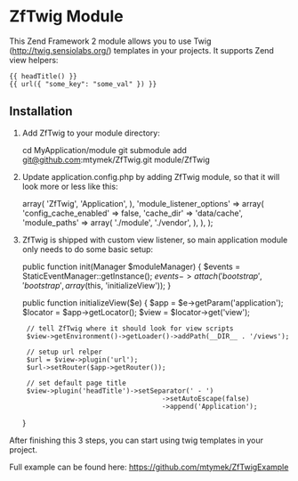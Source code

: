 ZfTwig Module
=============

This Zend Framework 2 module allows you to use Twig (http://twig.sensiolabs.org/) templates in your projects.
It supports Zend view helpers:

    {{ headTitle() }}
    {{ url({ "some_key": "some_val" }) }}


Installation
------------

1. Add ZfTwig to your module directory:

    cd MyApplication/module
    git submodule add git@github.com:mtymek/ZfTwig.git module/ZfTwig


2. Update application.config.php by adding ZfTwig module, so that it will look more or less like this:

    <?php
    return array(
        'modules' => array(
            'ZfTwig',
            'Application',
        ),
    'module_listener_options' => array(
            'config_cache_enabled' => false,
            'cache_dir'            => 'data/cache',
            'module_paths' => array(
                './module',
                './vendor',
            ),
        ),
    );


3. ZfTwig is shipped with custom view listener, so main application module only needs to do
some basic setup:

    public function init(Manager $moduleManager)
    {
        $events = StaticEventManager::getInstance();
        $events->attach('bootstrap', 'bootstrap', array($this, 'initializeView'));
    }

    public function initializeView($e)
    {
        $app          = $e->getParam('application');
        $locator      = $app->getLocator();
        $view         = $locator->get('view');

        // tell ZfTwig where it should look for view scripts
        $view->getEnvironment()->getLoader()->addPath(__DIR__ . '/views');

        // setup url relper
        $url = $view->plugin('url');
        $url->setRouter($app->getRouter());

        // set default page title
        $view->plugin('headTitle')->setSeparator(' - ')
                                          ->setAutoEscape(false)
                                          ->append('Application');
    }


After finishing this 3 steps, you can start using twig templates in your project.

Full example can be found here: https://github.com/mtymek/ZfTwigExample
